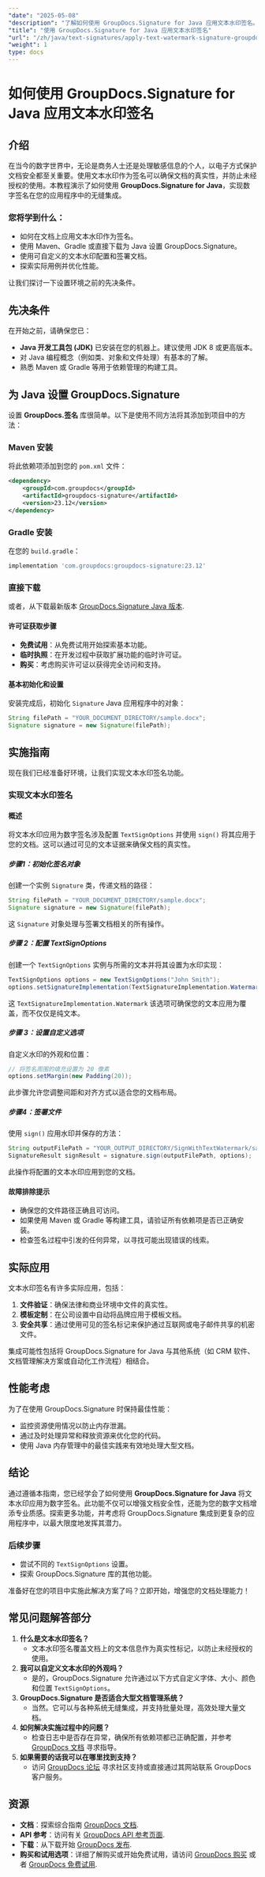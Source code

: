 ```yaml
---
"date": "2025-05-08"
"description": "了解如何使用 GroupDocs.Signature for Java 应用文本水印签名。有效保护您的文档并增强其真实性。"
"title": "使用 GroupDocs.Signature for Java 应用文本水印签名"
"url": "/zh/java/text-signatures/apply-text-watermark-signature-groupdocs-java/"
"weight": 1
type: docs
---
```

# 如何使用 GroupDocs.Signature for Java 应用文本水印签名

## 介绍
在当今的数字世界中，无论是商务人士还是处理敏感信息的个人，以电子方式保护文档安全都至关重要。使用文本水印作为签名可以确保文档的真实性，并防止未经授权的使用。本教程演示了如何使用 **GroupDocs.Signature for Java**，实现数字签名在您的应用程序中的无缝集成。

### 您将学到什么：
- 如何在文档上应用文本水印作为签名。
- 使用 Maven、Gradle 或直接下载为 Java 设置 GroupDocs.Signature。
- 使用可自定义的文本水印配置和签署文档。
- 探索实际用例并优化性能。

让我们探讨一下设置环境之前的先决条件。

## 先决条件
在开始之前，请确保您已：
- **Java 开发工具包 (JDK)** 已安装在您的机器上。建议使用 JDK 8 或更高版本。
- 对 Java 编程概念（例如类、对象和文件处理）有基本的了解。
- 熟悉 Maven 或 Gradle 等用于依赖管理的构建工具。

## 为 Java 设置 GroupDocs.Signature
设置 **GroupDocs.签名** 库很简单。以下是使用不同方法将其添加到项目中的方法：

### Maven 安装
将此依赖项添加到您的 `pom.xml` 文件：
```xml
<dependency>
    <groupId>com.groupdocs</groupId>
    <artifactId>groupdocs-signature</artifactId>
    <version>23.12</version>
</dependency>
```

### Gradle 安装
在您的 `build.gradle`：
```gradle
implementation 'com.groupdocs:groupdocs-signature:23.12'
```

### 直接下载
或者，从下载最新版本 [GroupDocs.Signature Java 版本](https://releases。groupdocs.com/signature/java/).

#### 许可证获取步骤
- **免费试用**：从免费试用开始探索基本功能。
- **临时执照**：在开发过程中获取扩展功能的临时许可证。
- **购买**：考虑购买许可证以获得完全访问和支持。

#### 基本初始化和设置
安装完成后，初始化 `Signature` Java 应用程序中的对象：
```java
String filePath = "YOUR_DOCUMENT_DIRECTORY/sample.docx";
Signature signature = new Signature(filePath);
```

## 实施指南
现在我们已经准备好环境，让我们实现文本水印签名功能。

### 实现文本水印签名

#### 概述
将文本水印应用为数字签名涉及配置 `TextSignOptions` 并使用 `sign()` 将其应用于您的文档。这可以通过可见的文本证据来确保文档的真实性。

##### 步骤1：初始化签名对象
创建一个实例 `Signature` 类，传递文档的路径：
```java
String filePath = "YOUR_DOCUMENT_DIRECTORY/sample.docx";
Signature signature = new Signature(filePath);
```
这 `Signature` 对象处理与签署文档相关的所有操作。

##### 步骤 2：配置 TextSignOptions
创建一个 `TextSignOptions` 实例与所需的文本并将其设置为水印实现：
```java
TextSignOptions options = new TextSignOptions("John Smith");
options.setSignatureImplementation(TextSignatureImplementation.Watermark);
```
这 `TextSignatureImplementation.Watermark` 该选项可确保您的文本应用为覆盖，而不仅仅是纯文本。

##### 步骤 3：设置自定义选项
自定义水印的外观和位置：
```java
// 将签名周围的填充设置为 20 像素
options.setMargin(new Padding(20));
```
此步骤允许您调整间距和对齐方式以适合您的文档布局。

##### 步骤4：签署文件
使用 `sign()` 应用水印并保存的方法：
```java
String outputFilePath = "YOUR_OUTPUT_DIRECTORY/SignWithTextWatermark/sample_signed.docx";
SignatureResult signResult = signature.sign(outputFilePath, options);
```
此操作将配置的文本水印应用到您的文档。

#### 故障排除提示
- 确保您的文件路径正确且可访问。
- 如果使用 Maven 或 Gradle 等构建工具，请验证所有依赖项是否已正确安装。
- 检查签名过程中引发的任何异常，以寻找可能出现错误的线索。

## 实际应用
文本水印签名有许多实际应用，包括：
1. **文件验证**：确保法律和商业环境中文件的真实性。
2. **模板定制**：在公司设置中自动将品牌应用于模板文档。
3. **安全共享**：通过使用可见的签名标记来保护通过互联网或电子邮件共享的机密文件。

集成可能性包括将 GroupDocs.Signature for Java 与其他系统（如 CRM 软件、文档管理解决方案或自动化工作流程）相结合。

## 性能考虑
为了在使用 GroupDocs.Signature 时保持最佳性能：
- 监控资源使用情况以防止内存泄漏。
- 通过及时处理异常和释放资源来优化您的代码。
- 使用 Java 内存管理中的最佳实践来有效地处理大型文档。

## 结论
通过遵循本指南，您已经学会了如何使用 **GroupDocs.Signature for Java** 将文本水印应用为数字签名。此功能不仅可以增强文档安全性，还能为您的数字文档增添专业质感。探索更多功能，并考虑将 GroupDocs.Signature 集成到更复杂的应用程序中，以最大限度地发挥其潜力。

### 后续步骤
- 尝试不同的 `TextSignOptions` 设置。
- 探索 GroupDocs.Signature 库的其他功能。

准备好在您的项目中实施此解决方案了吗？立即开始，增强您的文档处理能力！

## 常见问题解答部分
1. **什么是文本水印签名？**
   - 文本水印签名覆盖文档上的文本信息作为真实性标记，以防止未经授权的使用。
2. **我可以自定义文本水印的外观吗？**
   - 是的，GroupDocs.Signature 允许通过以下方式自定义字体、大小、颜色和位置 `TextSignOptions`。
3. **GroupDocs.Signature 是否适合大型文档管理系统？**
   - 当然。它可以与各种系统无缝集成，并支持批量处理，高效处理大量文档。
4. **如何解决实施过程中的问题？**
   - 检查日志中是否存在异常，确保所有依赖项都已正确配置，并参考 [GroupDocs 文档](https://docs.groupdocs.com/signature/java/) 寻求指导。
5. **如果需要的话我可以在哪里找到支持？**
   - 访问 [GroupDocs 论坛](https://forum.groupdocs.com/c/signature/) 寻求社区支持或直接通过其网站联系 GroupDocs 客户服务。

## 资源
- **文档**：探索综合指南 [GroupDocs 文档](https://docs。groupdocs.com/signature/java/).
- **API 参考**：访问有关 [GroupDocs API 参考页面](https://reference。groupdocs.com/signature/java/).
- **下载**：从下载开始 [GroupDocs 发布](https://releases。groupdocs.com/signature/java/).
- **购买和试用选项**：详细了解购买或开始免费试用，请访问 [GroupDocs 购买](https://purchase.groupdocs.com/buy) 或者 [GroupDocs 免费试用](https://releases。groupdocs.com/signature/java/).